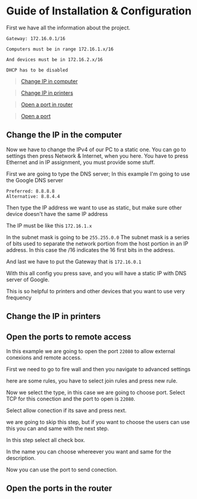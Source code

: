 # Guide of Installation & Configuration

First we have all the information about the project.

```
Gateway: 172.16.0.1/16

Computers must be in range 172.16.1.x/16

And devices must be in 172.16.2.x/16

DHCP has to be disabled
```

> [Change IP in computer](#change-the-ip-in-the-computer)

> [Change IP in printers](#change-the-ip-in-printers)

> [Open a port in router](#open-the-ports-in-the-router)

> [Open a port](#Open-the-ports-to-remote-access)

## Change the IP in the computer

Now we have to change the IPv4 of our PC to a static one.
You can go to settings then press Network & Internet,
when you here. You have to press Ethernet and in IP
assignment, you must provide some stuff.

First we are going to type the DNS server;
In this example I'm going to use the Google DNS server

```
Preferred: 8.8.8.8
Alternative: 8.8.4.4
```

Then type the IP address we want to use as static, but make sure other device doesn't have the same IP address

The IP must be like this `172.16.1.x`

In the subnet mask is going to be `255.255.0.0`
The subnet mask is a series of bits used to separate the network portion from the host portion in an IP address.
In this case the /16 indicates the 16 first bits in the address.

And last we have to put the Gateway that is `172.16.0.1`

With this all config you press save, and you will have a static IP
with DNS server of Google.

This is so helpful to printers and other devices that you want
to use very frequency

## Change the IP in printers


## Open the ports to remote access
In this example we are going to open the port `22080` to allow external
conexions and remote access.

First we need to go to fire wall and then you navigate to advanced settings

here are some rules, you have to select join rules and press new rule.


Now we select the type, in this case we are going to choose port.
Select TCP for this conection and the port to open is `22080`.

Select allow conection if its save and press next.

we are going to skip this step, but if you want to choose the users can use
this you can and same with the next step.

In this step select all check box.

In the name you can choose whereever you want and same for the description.

Now you can use the port to send conection.


## Open the ports in the router